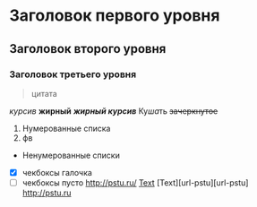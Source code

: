 # Заголовок первого уровня
## Заголовок второго уровня
### Заголовок третьего уровня
>цитата
>
*курсив*
**жирный**
***жирный курсив***
Ку*ша*ть
~~зачеркнутое~~
1. Нумерованные списка
2.  фв
* Ненумерованные списки
- [X] чекбоксы галочка
- [ ]  чекбоксы пусто
<http://pstu.ru/>
[Text](http://pstu.ru "Комент для польз")
[Text][url-pstu][url-pstu] http://pstu.ru
